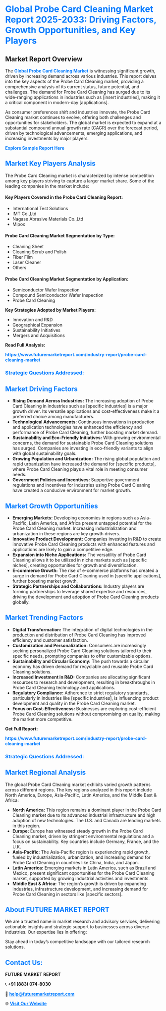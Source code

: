 <h1 style="color: #007BFF;">Global Probe Card Cleaning Market Report 2025-2033: Driving Factors, Growth Opportunities, and Key Players</h1>

<section id="overview">
<h2>Market Report Overview</h2>
<p>The <a href="https://www.futuremarketreport.com/industry-report/probe-card-cleaning-market" style="color: #007BFF; text-decoration: none;"><strong>Global Probe Card Cleaning Market</strong></a> is witnessing significant growth, driven by increasing demand across various industries. This report delves into the key aspects of the Probe Card Cleaning market, providing a comprehensive analysis of its current status, future potential, and challenges. The demand for Probe Card Cleaning has surged due to its wide-ranging applications in industries such as [insert industries], making it a critical component in modern-day [applications].</p>
<p>As consumer preferences shift and industries innovate, the Probe Card Cleaning market continues to evolve, offering both challenges and opportunities for stakeholders. The global market is expected to expand at a substantial compound annual growth rate (CAGR) over the forecast period, driven by technological advancements, emerging applications, and increasing investments by major players.</p>
</section>

<section id="overview">
<p><a href="https://www.futuremarketreport.com/request-sample/reportId=110950" style="color: #007BFF; text-decoration: none;"><strong>Explore Sample Report Here</strong></a></p>
</section>

<section id="key-players">
<h2 style="color: #007BFF;">Market Key Players Analysis</h2>
<p>The Probe Card Cleaning market is characterized by intense competition among key players striving to capture a larger market share. Some of the leading companies in the market include:</p>
<h4>Key Players Covered in the Probe Card Cleaning Report:</h4>
<ul><li>International Test Solutions</li><li>IMT Co.,Ltd</li><li>Nagase Abrasive Materials Co.,Ltd</li><li>Mipox</li></ul>
<h4>Probe Card Cleaning Market Segmentation by Type:</h4>
<ul><li>Cleaning Sheet</li><li>Cleaning Scrub and Polish</li><li>Fiber Film</li><li>Laser Cleaner</li><li>Others</li></ul>

<h4>Probe Card Cleaning Market Segmentation by Application:</h4>
<ul><li>Semiconductor Wafer Inspection</li><li>Compound Semiconductor Wafer Inspection</li><li>Probe Card Cleaning</li></ul>
<p><strong>Key Strategies Adopted by Market Players:</strong></p>
<ul>
<li>Innovation and R&D</li>
<li>Geographical Expansion</li>
<li>Sustainability Initiatives</li>
<li>Mergers and Acquisitions</li>
</ul>
</section>

<section>
<p><strong>Read Full Analysis: </strong></p><a href="https://www.futuremarketreport.com/industry-report/probe-card-cleaning-market" style="color: #007BFF; text-decoration: none;"><strong>https://www.futuremarketreport.com/industry-report/probe-card-cleaning-market</strong></a>
<h3 style="color: #007BFF;">Strategic Questions Addressed:</h3>
</section>

<section id="driving-factors">
<h2 style="color: #007BFF;">Market Driving Factors</h2>
<ul>
<li><strong>Rising Demand Across Industries:</strong> The increasing adoption of Probe Card Cleaning in industries such as [specific industries] is a major growth driver. Its versatile applications and cost-effectiveness make it a preferred choice among manufacturers.</li>
<li><strong>Technological Advancements:</strong> Continuous innovations in production and application technologies have enhanced the efficiency and performance of Probe Card Cleaning, further boosting market demand.</li>
<li><strong>Sustainability and Eco-Friendly Initiatives:</strong> With growing environmental concerns, the demand for sustainable Probe Card Cleaning solutions has surged. Companies are investing in eco-friendly variants to align with global sustainability goals.</li>
<li><strong>Growing Population and Urbanization:</strong> The rising global population and rapid urbanization have increased the demand for [specific products], where Probe Card Cleaning plays a vital role in meeting consumer needs.</li>
<li><strong>Government Policies and Incentives:</strong> Supportive government regulations and incentives for industries using Probe Card Cleaning have created a conducive environment for market growth.</li>
</ul>
</section>

<section id="growth-opportunities">
<h2 style="color: #007BFF;">Market Growth Opportunities</h2>
<ul>
<li><strong>Emerging Markets:</strong> Developing economies in regions such as Asia-Pacific, Latin America, and Africa present untapped potential for the Probe Card Cleaning market. Increasing industrialization and urbanization in these regions are key growth drivers.</li>
<li><strong>Innovative Product Development:</strong> Companies investing in R&D to create innovative Probe Card Cleaning products with enhanced features and applications are likely to gain a competitive edge.</li>
<li><strong>Expansion into Niche Applications:</strong> The versatility of Probe Card Cleaning allows it to be utilized in niche markets such as [specific niches], creating opportunities for growth and diversification.</li>
<li><strong>E-commerce Growth:</strong> The rise of e-commerce platforms has created a surge in demand for Probe Card Cleaning used in [specific applications], further boosting market growth.</li>
<li><strong>Strategic Partnerships and Collaborations:</strong> Industry players are forming partnerships to leverage shared expertise and resources, driving the development and adoption of Probe Card Cleaning products globally.</li>
</ul>
</section>

<section id="trending-factors">
<h2 style="color: #007BFF;">Market Trending Factors</h2>
<ul>
<li><strong>Digital Transformation:</strong> The integration of digital technologies in the production and distribution of Probe Card Cleaning has improved efficiency and customer satisfaction.</li>
<li><strong>Customization and Personalization:</strong> Consumers are increasingly seeking personalized Probe Card Cleaning solutions tailored to their specific needs, prompting companies to offer customizable options.</li>
<li><strong>Sustainability and Circular Economy:</strong> The push towards a circular economy has driven demand for recyclable and reusable Probe Card Cleaning solutions.</li>
<li><strong>Increased Investment in R&D:</strong> Companies are allocating significant resources to research and development, resulting in breakthroughs in Probe Card Cleaning technology and applications.</li>
<li><strong>Regulatory Compliance:</strong> Adherence to strict regulatory standards, particularly in industries like [specific industries], is influencing product development and quality in the Probe Card Cleaning market.</li>
<li><strong>Focus on Cost-Effectiveness:</strong> Businesses are exploring cost-efficient Probe Card Cleaning solutions without compromising on quality, making the market more competitive.</li>
</ul>
</section>

<section>
<p><strong>Get Full Report: </strong></p><a href="https://www.futuremarketreport.com/industry-report/probe-card-cleaning-market" style="color: #007BFF; text-decoration: none;"><strong>https://www.futuremarketreport.com/industry-report/probe-card-cleaning-market</strong></a>
<h3 style="color: #007BFF;">Strategic Questions Addressed:</h3>
</section>


<section id="regional-analysis">
<h2 style="color: #007BFF;">Market Regional Analysis</h2>
<p>The global Probe Card Cleaning market exhibits varied growth patterns across different regions. The key regions analyzed in this report include North America, Europe, Asia-Pacific, Latin America, and the Middle East & Africa:</p>
<ul>
<li><strong>North America:</strong> This region remains a dominant player in the Probe Card Cleaning market due to its advanced industrial infrastructure and high adoption of new technologies. The U.S. and Canada are leading markets in this region.</li>
<li><strong>Europe:</strong> Europe has witnessed steady growth in the Probe Card Cleaning market, driven by stringent environmental regulations and a focus on sustainability. Key countries include Germany, France, and the U.K.</li>
<li><strong>Asia-Pacific:</strong> The Asia-Pacific region is experiencing rapid growth, fueled by industrialization, urbanization, and increasing demand for Probe Card Cleaning in countries like China, India, and Japan.</li>
<li><strong>Latin America:</strong> Emerging markets in Latin America, such as Brazil and Mexico, present significant opportunities for the Probe Card Cleaning market, supported by growing industrial activities and investments.</li>
<li><strong>Middle East & Africa:</strong> The region’s growth is driven by expanding industries, infrastructure development, and increasing demand for Probe Card Cleaning in sectors like [specific sectors].</li>
</ul>
</section>

<footer>
<h2 style="color: #007BFF;">About FUTURE MARKET REPORT</h2>
<p>We are a trusted name in market research and advisory services, delivering actionable insights and strategic support to businesses across diverse industries. Our expertise lies in offering:</p>

<p>Stay ahead in today’s competitive landscape with our tailored research solutions.</p>

<h2 style="color: #007BFF;">Contact Us:</h2>
<p><strong>FUTURE MARKET REPORT</strong></p>
<p>📞 <strong>+91 (883) 074-8030</strong></p>
<p>📧 <strong><a href="mailto:help@futuremarketreport.com" style="color: #007BFF;">help@futuremarketreport.com</a></strong></p>
<p>🌐 <strong><a href="https://www.futuremarketreport.com/" style="color: #007BFF;">Visit Our Website</a></strong></p>
</footer>